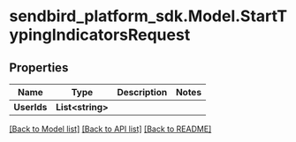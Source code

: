 
# sendbird_platform_sdk.Model.StartTypingIndicatorsRequest

## Properties

Name | Type | Description | Notes
------------ | ------------- | ------------- | -------------
**UserIds** | **List&lt;string&gt;** |  | 

[[Back to Model list]](../README.md#documentation-for-models)
[[Back to API list]](../README.md#documentation-for-api-endpoints)
[[Back to README]](../README.md)

